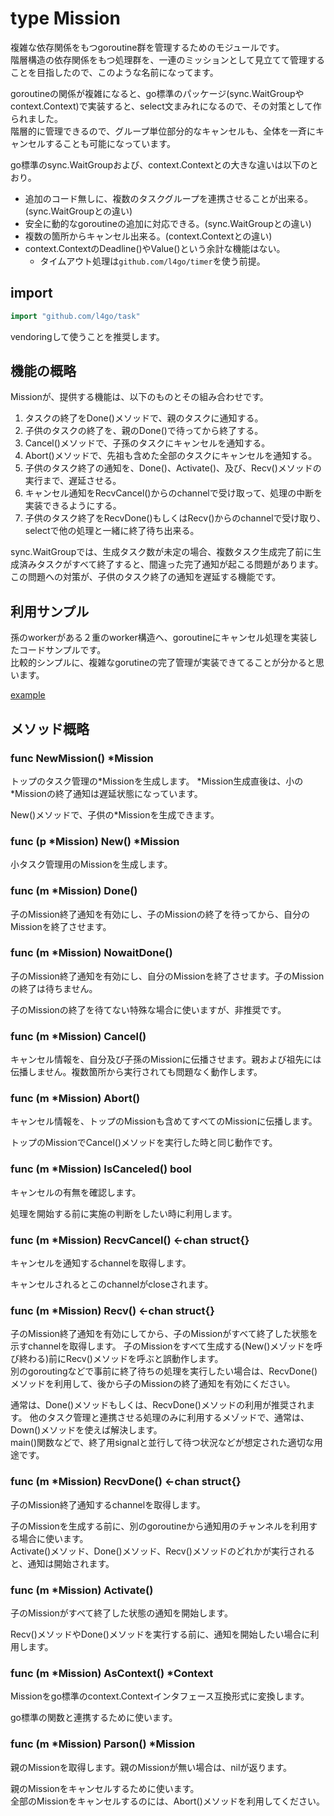 # type Mission
複雑な依存関係をもつgoroutine群を管理するためのモジュールです。  
階層構造の依存関係をもつ処理群を、一連のミッションとして見立てて管理することを目指したので、このような名前になってます。

goroutineの関係が複雑になると、go標準のパッケージ(sync.WaitGroupやcontext.Context)で実装すると、select文まみれになるので、その対策として作られました。  
階層的に管理できるので、グループ単位部分的なキャンセルも、全体を一斉にキャンセルすることも可能になっています。

go標準のsync.WaitGroupおよび、context.Contextとの大きな違いは以下のとおり。

* 追加のコード無しに、複数のタスクグループを連携させることが出来る。(sync.WaitGroupとの違い)
* 安全に動的なgoroutineの追加に対応できる。(sync.WaitGroupとの違い)
* 複数の箇所からキャンセル出来る。(context.Contextとの違い)
* context.ContextのDeadline()やValue()という余計な機能はない。
    * タイムアウト処理は`github.com/l4go/timer`を使う前提。

## import
```go
import "github.com/l4go/task"
```
vendoringして使うことを推奨します。

## 機能の概略
Missionが、提供する機能は、以下のものとその組み合わせです。

1. タスクの終了をDone()メソッドで、親のタスクに通知する。
1. 子供のタスクの終了を、親のDone()で待ってから終了する。
1. Cancel()メソッドで、子孫のタスクにキャンセルを通知する。
1. Abort()メソッドで、先祖も含めた全部のタスクにキャンセルを通知する。
1. 子供のタスク終了の通知を、Done()、Activate()、及び、Recv()メソッドの実行まで、遅延させる。
1. キャンセル通知をRecvCancel()からのchannelで受け取って、処理の中断を実装できるようにする。
1. 子供のタスク終了をRecvDone()もしくはRecv()からのchannelで受け取り、selectで他の処理と一緒に終了待ち出来る。

sync.WaitGroupでは、生成タスク数が未定の場合、複数タスク生成完了前に生成済みタスクがすべて終了すると、間違った完了通知が起こる問題があります。  
この問題への対策が、子供のタスク終了の通知を遅延する機能です。

## 利用サンプル
孫のworkerがある２重のworker構造へ、goroutineにキャンセル処理を実装したコードサンプルです。  
比較的シンプルに、複雑なgorutineの完了管理が実装できてることが分かると思います。

[example](../examples/ex_mission/ex_mission.go)

## メソッド概略

### func NewMission() \*Mission
トップのタスク管理の\*Missionを生成します。
\*Mission生成直後は、小の\*Missionの終了通知は遅延状態になっています。

New()メソッドで、子供の\*Missionを生成できます。

### func (p \*Mission) New() \*Mission
小タスク管理用のMissionを生成します。

### func (m \*Mission) Done()
子のMission終了通知を有効にし、子のMissionの終了を待ってから、自分のMissionを終了させます。

### func (m \*Mission) NowaitDone()
子のMission終了通知を有効にし、自分のMissionを終了させます。子のMissionの終了は待ちません。

子のMissionの終了を待てない特殊な場合に使いますが、非推奨です。

### func (m \*Mission) Cancel()
キャンセル情報を、自分及び子孫のMissionに伝播させます。親および祖先には伝播しません。複数箇所から実行されても問題なく動作します。

### func (m \*Mission) Abort()
キャンセル情報を、トップのMissionも含めてすべてのMissionに伝播します。

トップのMissionでCancel()メソッドを実行した時と同じ動作です。

### func (m \*Mission) IsCanceled() bool
キャンセルの有無を確認します。

処理を開始する前に実施の判断をしたい時に利用します。

### func (m \*Mission) RecvCancel() <-chan struct{}
キャンセルを通知するchannelを取得します。

キャンセルされるとこのchannelがcloseされます。

### func (m \*Mission) Recv() <-chan struct{}
子のMission終了通知を有効にしてから、子のMissionがすべて終了した状態を示すchannelを取得します。
子のMissionをすべて生成する(New()メゾッドを呼び終わる)前にRecv()メソッドを呼ぶと誤動作します。  
別のgoroutingなどで事前に終了待ちの処理を実行したい場合は、RecvDone()メソッドを利用して、後から子のMissionの終了通知を有効にください。

通常は、Done()メソッドもしくは、RecvDone()メソッドの利用が推奨されます。
他のタスク管理と連携させる処理のみに利用するメゾッドで、通常は、Down()メソッドを使えば解決します。  
main()関数などで、終了用signalと並行して待つ状況などが想定された適切な用途です。

### func (m \*Mission) RecvDone() <-chan struct{}
子のMission終了通知するchannelを取得します。

子のMissionを生成する前に、別のgoroutineから通知用のチャンネルを利用する場合に使います。  
Activate()メソッド、Done()メソッド、Recv()メソッドのどれかが実行されると、通知は開始されます。

### func (m \*Mission) Activate()
子のMissionがすべて終了した状態の通知を開始します。

Recv()メソッドやDone()メソッドを実行する前に、通知を開始したい場合に利用します。

### func (m \*Mission) AsContext() \*Context
Missionをgo標準のcontext\.Contextインタフェース互換形式に変換します。

go標準の関数と連携するために使います。

### func (m \*Mission) Parson() \*Mission
親のMissionを取得します。親のMissionが無い場合は、nilが返ります。

親のMissionをキャンセルするために使います。  
全部のMissionをキャンセルするのには、Abort()メソッドを利用してください。
